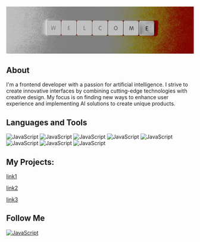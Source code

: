 ![Header](https://github.com/SergeiMikhailichenko/SergeiMikhailichenko/blob/main/assets/header.jpeg)

## About
I'm a frontend developer with a passion for artificial intelligence. I strive to create innovative interfaces by combining cutting-edge technologies with creative design. My focus is on finding new ways to enhance user experience and implementing AI solutions to create unique products.

## Languages and Tools
![JavaScript](https://img.shields.io/badge/-JavaScript-black?style=for-the-badge&logo=javascript)
![JavaScript](https://img.shields.io/badge/-node.js-black?style=for-the-badge&logo=node.js)
![JavaScript](https://img.shields.io/badge/-React-black?style=for-the-badge&logo=react)
![JavaScript](https://img.shields.io/badge/-html-black?style=for-the-badge&logo=html5)
![JavaScript](https://img.shields.io/badge/-css-black?style=for-the-badge&logo=css3)
![JavaScript](https://img.shields.io/badge/-mongodb-black?style=for-the-badge&logo=mongodb)
![JavaScript](https://img.shields.io/badge/-git-black?style=for-the-badge&logo=github)
![JavaScript](https://img.shields.io/badge/-json-black?style=for-the-badge&logo=json)

## My Projects:
[link1]()

[link2]()

[link3]()
## Follow Me
[![JavaScript](https://img.shields.io/badge/-Linkedin-090909?style=for-the-badge&logo=linkedin&logoColor=0C68C3)](https://www.linkedin.com/in/s-mikhailichenko)